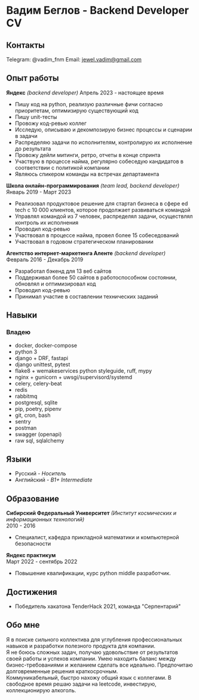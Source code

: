 # Вадим Беглов - Backend Developer CV

## Контакты
Telegram: @vadim_fnm
Email: jewel.vadim@gmail.com  

## Опыт работы

**Яндекс** *(backend developer)*
Апрель 2023 - настоящее время
- Пишу код на python, реализую различные фичи согласно приоритетам, оптимизирую существующий код
- Пишу unit-тесты
- Провожу код-ревью коллег
- Исследую, описываю и декомпозирую бизнес процессы и сценарии в задачи
- Распределяю задачи по исполнителям, контролирую их исполнение до результата
- Провожу дейли митинги, ретро, отчеты в конце спринта
- Участвую в процессе найма, регулярно собеседую кандидатов в соответствии с политикой компании
- Являюсь спикером команды на встречах департамента

**Школа онлайн-программирования** *(team lead, backend developer)*  
Январь 2019 - Март 2023
- Реализовал продуктовое решение для стартап бизнеса в сфере ed tech с 10 000 клиентов, которое продолжает развиваться командой
- Управлял командой из 7 человек, распределял задачи, осуществлял контроль их исполнения
- Проводил код-ревью
- Участвовал в процессе найма, провел более 15 собеседований
- Участвовал в годовом стратегическом планировании

**Агентство интернет-маркетинга Аленте** *(backend developer)*  
Февраль 2016 - Декабрь 2019
- Разработал бэкенд для 13 веб сайтов
- Поддерживал более 50 сайтов в работоспособном состоянии, обновлял и оптимизировал код
- Проводил код-ревью
- Принимал участие в составлении технических заданий

## Навыки
### Владею
- docker, docker-compose
- python 3
- django + DRF, fastapi
- django unittest, pytest
- flake8 + wemakeservices python styleguide, ruff, mypy
- nginx + gunicorn + uwsgi/supervisord/systemd
- celery, celery-beat
- redis
- rabbitmq
- postgresql, sqlite
- pip, poetry, pipenv
- git, cron, bash
- sentry
- postman
- swagger (openapi)
- raw sql, sqlalchemy

## Языки
- Русский - *Носитель*
- Английский - *B1+ Intermediate*

## Образование

**Сибирский Федеральный Университет** *(Институт космических и информационных технологий)*  
2010 - 2016

- Специалист, кафедра прикладной математики и компьютерной безопасности

**Яндекс практикум**  
Март 2022 - сентябрь 2022  

- Повышение квалификации, курс python middle разработчик.

## Достижения

- Победитель хакатона TenderHack 2021, команда "Серпентарий"

## Обо мне
Я в поиске сильного коллектива для углубления профессиональных навыков и разработки полезного продукта для компании.  
Я не боюсь сложных задач, получаю удовольствие от результатов своей работы и успехов компании. 
Умею находить баланс между бизнес-требованиями и желанием сделать все идеально. 
Предпочитаю долговременные решения краткосрочным.  
Коммуникабельный, быстро нахожу общий язык с коллегами.
В свободное время решаю задачи на leetcode, инвестирую, коллекционирую алкоголь.
